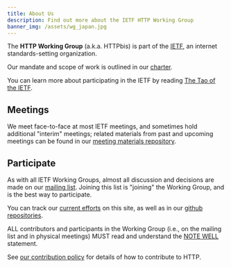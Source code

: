 ```yaml
---
title: About Us
description: Find out more about the IETF HTTP Working Group
banner_img: /assets/wg_japan.jpg
---
```


The **HTTP Working Group** (a.k.a. HTTPbis) is part of the [IETF](http://www.ietf.org/), an internet standards-setting organization.

Our mandate and scope of work is outlined in our [charter](http://datatracker.ietf.org/wg/httpbis/charter/).

You can learn more about participating in the IETF by reading [The Tao of the IETF](http://www.ietf.org/tao.html).

## Meetings

We meet face-to-face at most IETF meetings, and sometimes hold additional "interim" meetings; related materials from past and upcoming meetings can be found in our [meeting materials repository](https://github.com/httpwg/wg-materials).


## Participate

As with all IETF Working Groups, almost all discussion and decisions are made on our [mailing list](http://lists.w3.org/Archives/Public/ietf-http-wg/). Joining this list is "joining" the Working Group, and is the best way to participate.

You can track our [current efforts](/wip/) on this site, as well as in our [github repositories](https://github.com/httpwg/).

ALL contributors and participants in the Working Group (i.e., on the mailing list and in physical meetings) MUST read and understand the ​[NOTE WELL](http://www.ietf.org/about/note-well.html) statement.

See [our contribution policy](https://github.com/httpwg/http-extensions/blob/master/CONTRIBUTING.md) for details of how to contribute to HTTP.
